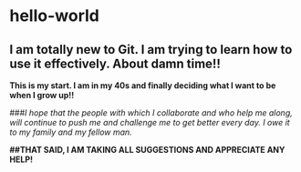 # hello-world
## I am totally new to Git.  I am trying to learn how to use it effectively.  About damn time!!
**This is my start.  I am in my 40s and finally deciding what I want to be when I grow up!!**

###*I hope that the people with which I collaborate and who help me along, will continue to push me and challenge me to get better every day.  I owe it to my family and my fellow man.*

**##THAT SAID, I AM TAKING ALL SUGGESTIONS AND APPRECIATE ANY HELP!**
